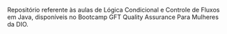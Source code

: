 Repositório referente às aulas de Lógica Condicional e Controle de Fluxos em Java, disponíveis no Bootcamp GFT Quality Assurance Para Mulheres da DIO.


